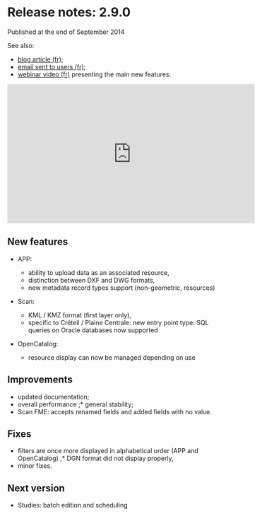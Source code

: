 # Release notes: 2.9.0

Published at the end of September 2014

See also:
* [blog article (fr)](http://blog.isogeo.com/version-2-9);
* [email sent to users (fr)](http://us4.campaign-archive2.com/?u=256352d96aabf0dec0ee32d84&id=fabb845b06);
* [webinar video (fr)](http://youtu.be/l6vmlYwUHDM?list=PLouu1QiHcsHSDGdvysTn1KRhr3JQUDol4) presenting the main new features:

<iframe width="560" height="315" src="https://www.youtube.com/embed/l6vmlYwUHDM" frameborder="0" allowfullscreen></iframe>

## New features

* APP:
	* ability to upload data as an associated resource,
	* distinction between DXF and DWG formats,
	* new metadata record types support (non-geometric, resources)

* Scan:
	* KML / KMZ format (first layer only),
	* specific to Créteil / Plaine Centrale: new entry point type: SQL queries on Oracle databases now supported

* OpenCatalog:
	* resource display can now be managed depending on use

## Improvements

* updated documentation;
* overall performance
;* general stability;
* Scan FME: accepts renamed fields and added fields with no value.

## Fixes

* filters are once more displayed in alphabetical order (APP and OpenCatalog)
,* DGN format did not display properly,
* minor fixes.

## Next version

* Studies:  batch edition and scheduling
